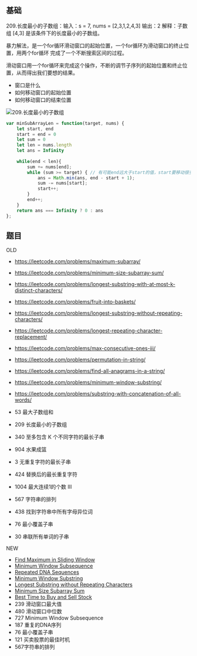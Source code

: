 ## 基础

209.长度最小的子数组：输入：s = 7, nums = [2,3,1,2,4,3] 输出：2 解释：子数组 [4,3] 是该条件下的长度最小的子数组。

暴力解法，是一个for循环滑动窗口的起始位置，一个for循环为滑动窗口的终止位置，用两个for循环 完成了一个不断搜索区间的过程。

滑动窗口用一个for循环来完成这个操作，不断的调节子序列的起始位置和终止位置，从而得出我们要想的结果。

- 窗口是什么
- 如何移动窗口的起始位置
- 如何移动窗口的结束位置

![209.长度最小的子数组](https://code-thinking.cdn.bcebos.com/gifs/209.%E9%95%BF%E5%BA%A6%E6%9C%80%E5%B0%8F%E7%9A%84%E5%AD%90%E6%95%B0%E7%BB%84.gif)

```js
var minSubArrayLen = function(target, nums) {
    let start, end
    start = end = 0
    let sum = 0
    let len = nums.length
    let ans = Infinity
    
    while(end < len){
        sum += nums[end];
        while (sum >= target) { // 有可能end远大于start的值，start要移动很多位
            ans = Math.min(ans, end - start + 1);
            sum -= nums[start];
            start++;
        }
        end++;
    }
    return ans === Infinity ? 0 : ans
};
```

## 题目

OLD

-  https://leetcode.com/problems/maximum-subarray/ 
-  https://leetcode.com/problems/minimum-size-subarray-sum/
-  https://leetcode.com/problems/longest-substring-with-at-most-k-distinct-characters/
-  https://leetcode.com/problems/fruit-into-baskets/
-  https://leetcode.com/problems/longest-substring-without-repeating-characters/ 
-  https://leetcode.com/problems/longest-repeating-character-replacement/ 
-  https://leetcode.com/problems/max-consecutive-ones-iii/
-  https://leetcode.com/problems/permutation-in-string/
-  https://leetcode.com/problems/find-all-anagrams-in-a-string/
-  https://leetcode.com/problems/minimum-window-substring/ 
-  https://leetcode.com/problems/substring-with-concatenation-of-all-words/
-  53 最大子数组和

- 209 长度最小的子数组
- 340 至多包含 K 个不同字符的最长子串
- 904 水果成篮
- 3 无重复字符的最长子串
- 424 替换后的最长重复字符
- 1004 最大连续1的个数 III
- 567 字符串的排列
- 438 找到字符串中所有字母异位词
- 76 最小覆盖子串
- 30 串联所有单词的子串

NEW

-  [Find Maximum in Sliding Window](https://leetcode.com/problems/sliding-window-maximum/)
-  [Minimum Window Subsequence](https://leetcode.com/problems/minimum-window-substring/)
-  [Repeated DNA Sequences](https://leetcode.com/problems/repeated-dna-sequences/)
-  [Minimum Window Substring](https://leetcode.com/problems/minimum-window-substring/)
-  [Longest Substring without Repeating Characters](https://leetcode.com/problems/longest-substring-without-repeating-characters/)
-  [Minimum Size Subarray Sum](https://leetcode.com/problems/minimum-size-subarray-sum/)
-  [Best Time to Buy and Sell Stock](https://leetcode.com/problems/best-time-to-buy-and-sell-stock/)
-  239 滑动窗口最大值
-  480 滑动窗口中位数
-  727 Minimum Window Subsequence
-  187 重复的DNA序列
-  76 最小覆盖子串
-  121 买卖股票的最佳时机
- 567字符串的排列
